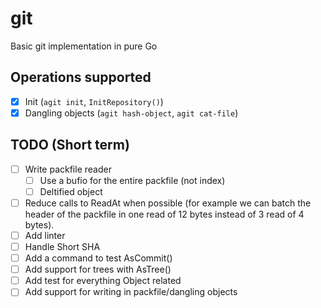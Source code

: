 # git
Basic git implementation in pure Go

## Operations supported

- [x] Init (`agit init`, `InitRepository()`)
- [x] Dangling objects (`agit hash-object`, `agit cat-file`)

## TODO (Short term)

- [ ] Write packfile reader
  - [ ] Use a bufio for the entire packfile (not index)
  - [ ] Deltified object
- [ ] Reduce calls to ReadAt when possible (for example we can batch the header of the packfile in one read of 12 bytes instead of 3 read of 4 bytes).
- [ ] Add linter
- [ ] Handle Short SHA
- [ ] Add a command to test AsCommit()
- [ ] Add support for trees with AsTree()
- [ ] Add test for everything Object related
- [ ] Add support for writing in packfile/dangling objects